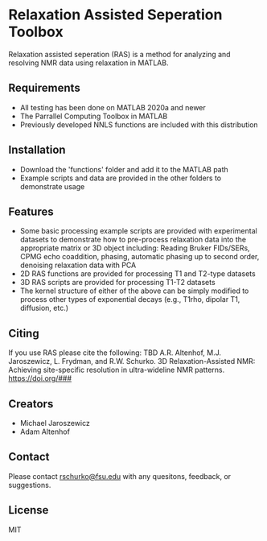 # Relaxation Assisted Seperation Toolbox

Relaxation assisted seperation (RAS) is a method for analyzing and resolving NMR data using relaxation in MATLAB.


## Requirements
- All testing has been done on MATLAB 2020a and newer
- The Parrallel Computing Toolbox in MATLAB
- Previously developed NNLS functions are included with this distribution

## Installation
- Download the 'functions' folder and add it to the MATLAB path
- Example scripts and data are provided in the other folders to demonstrate usage

## Features
- Some basic processing example scripts are provided with experimental datasets to demonstrate how to pre-process relaxation data into the appropriate matrix or 3D object including: Reading Bruker FIDs/SERs, CPMG echo coaddition, phasing, automatic phasing up to second order, denoising relaxation data with PCA
- 2D RAS functions are provided for processing T1 and T2-type datasets
- 3D RAS scripts are provided for processing T1-T2 datasets
- The kernel structure of either of the above can be simply modified to process other types of exponential decays (e.g., T1rho, dipolar T1, diffusion, etc.)

## Citing
If you use RAS please cite the following:
TBD
A.R. Altenhof, M.J. Jaroszewicz, L. Frydman, and R.W. Schurko. 3D Relaxation-Assisted NMR: Achieving site-specific resolution in ultra-wideline NMR patterns. 
https://doi.org/###

## Creators
- Michael Jaroszewicz
- Adam Altenhof

## Contact
Please contact rschurko@fsu.edu with any quesitons, feedback, or suggestions.

## License

MIT

[//]: # ()

   [dill]: <https://github.com/joemccann/dillinger>
